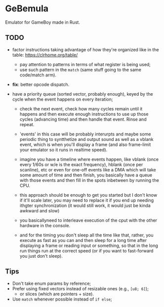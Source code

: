 # GeBemula

Emulator for GameBoy made in Rust.

## TODO

* factor instructions taking advantage of how they're organized like in the table: https://clrhome.org/table/
    - pay attention to patterns in terms of what register is being used;
    - use such pattern in the `match` (same stuff going to the same code/match arm).

* **fix**: better opcode dispatch.

* have a priority queue (sorted vector, probably enough), keyed by the cycle when the event happens on every iteration;
    - check the next event, check how many cycles remain until it happens and then execute enough instructions to use up those cycles (advancing time) and then handle that event. Rinse and repeat.
    - 'events' in this case will be probably interurpts and maybe some periodic thing to syntthetize and output sound as well as a vblank event, which is when you'll display a frame (and also frame-limit your emulator so it runs in realtime speed).

    - imagine you have a timeline where events happen, like vblank (once every 1/60s or w/e is the exact frequency), hblank (once per scanline), etc or even for one-off events like a DMA which will take some amount of time and then finish, you basically have a queue with those events and then fill in the spots inbetween by running the CPU.
    - this approach should be enough to get you started but I don't know if it'll scale later, you may need to replace it if you end up needing ithgter synchronization (it would still work, it would just be kinda awkward and slow)
    - you basicallyneed to interleave execution of the cput with the other hardware in the console.
    - and for the timing you don't sleep all the time like that, rather, you execute as fast as you can and then sleep for a long time after displaying a frame or reading input or something, so that in the long run things run at the correct speed (or if you want to fast-forward you just don't sleep).

## Tips

* Don't take enum params by reference;
* Prefer using fixed vectors instead of resizable ones (e.g., `[u8; 6]`);
    - or slices (which are pointers + size).
* Use `match` whenever possible instead of `if else`;
